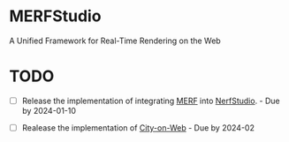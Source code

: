 # MERFStudio
A Unified Framework for Real-Time Rendering on the Web
# TODO 
- [ ] Release the implementation of integrating [MERF](https://merf42.github.io/) into [NerfStudio](https://github.com/nerfstudio-project/nerfstudio). - Due by 2024-01-10
- [ ] Realease the implementation of [City-on-Web](https://ustc3dv.github.io/City-on-Web/) - Due by 2024-02


